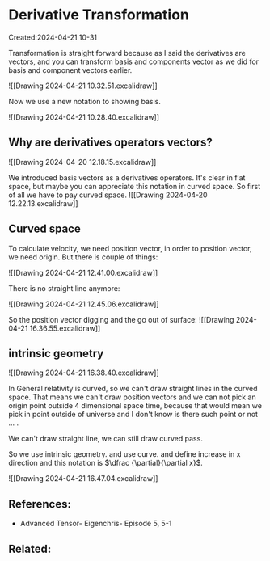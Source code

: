 # Derivative Transformation
Created:2024-04-21 10-31

Transformation is straight forward because as I said the derivatives are vectors, and you can transform basis and components vector as we did for basis and component vectors earlier. 

![[Drawing 2024-04-21 10.32.51.excalidraw]]

Now we use a new notation to showing basis.

![[Drawing 2024-04-21 10.28.40.excalidraw]]

## Why are derivatives operators vectors?


![[Drawing 2024-04-20 12.18.15.excalidraw]]

We introduced basis vectors as a derivatives operators. It's clear in flat space, but maybe you can appreciate this notation in curved space. So first of all we have to pay curved space.
![[Drawing 2024-04-20 12.22.13.excalidraw]]


## Curved space

To calculate velocity, we need position vector, in order to position vector, we need origin. But there is couple of things:

![[Drawing 2024-04-21 12.41.00.excalidraw]]

There is no straight line anymore:

![[Drawing 2024-04-21 12.45.06.excalidraw]]

So the position vector digging and the go out of surface:
![[Drawing 2024-04-21 16.36.55.excalidraw]]

## intrinsic geometry


![[Drawing 2024-04-21 16.38.40.excalidraw]]

In General relativity is curved, so we can't draw straight lines in the curved space. That means we can't draw position vectors and we can not pick an origin point outside 4 dimensional space time, because that would mean we pick in point outside of universe and I don't know is there such point or not ... .





We can't draw straight line, we can still draw curved pass.



So we use intrinsic geometry. and use curve. and define increase in x direction and this notation is $\dfrac {\partial}{\partial x}$.



![[Drawing 2024-04-21 16.47.04.excalidraw]]
## References:
- Advanced Tensor- Eigenchris- Episode 5, 5-1
## Related:



